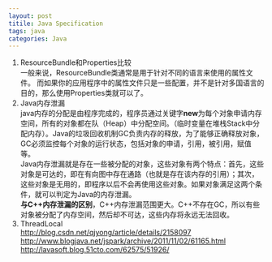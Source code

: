 ```yaml
---
layout: post
titile: Java Specification
tags: java
categories: Java
---
```


1. ResourceBundle和Properties比较  
一般来说，ResourceBundle类通常是用于针对不同的语言来使用的属性文件。
而如果你的应用程序中的属性文件只是一些配置，并不是针对多国语言的目的，那么使用Properties类就可以了。
2. Java内存泄漏  
java内存的分配是由程序完成的，程序员通过关键字**new**为每个对象申请内存空间，所有的对象都在队（Heap）中分配空间。（临时变量在堆栈Stack中分配内存）。Java的垃圾回收机制GC负责内存的释放，为了能够正确释放对象，GC必须监控每个对象的运行状态，包括对象的申请，引用，被引用，赋值等。  
Java内存泄漏就是存在一些被分配的对象，这些对象有两个特点：首先，这些对象是可达的，即在有向图中存在通路（也就是存在该内存的引用）；其次，这些对象是无用的，即程序以后不会再使用这些对象。如果对象满足这两个条件，就可以判定为Java的内存泄漏。  
**与C++内存泄漏的区别**，C++内存泄漏范围更大。C++不存在GC，所以有些对象被分配了内存空间，然后却不可达，这些内存将永远无法回收。
3. ThreadLocal  
<http://blog.csdn.net/qjyong/article/details/2158097>  
<http://www.blogjava.net/jspark/archive/2011/11/02/61165.html>  
<http://lavasoft.blog.51cto.com/62575/51926/>  




